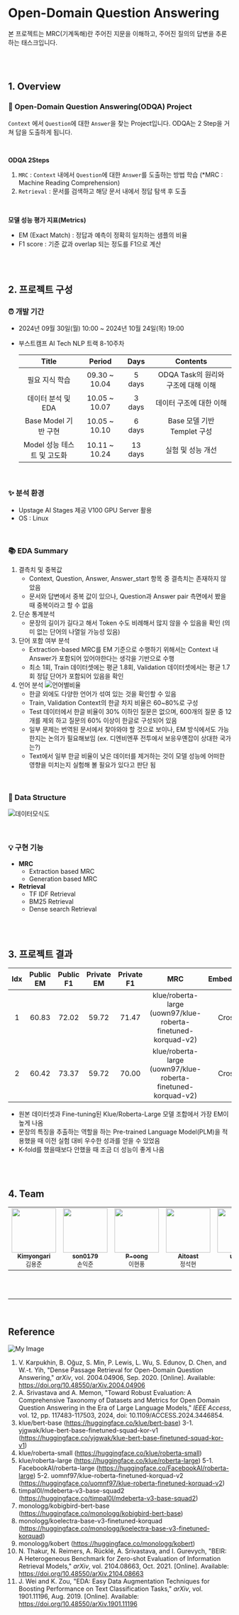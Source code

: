# Open-Domain Question Answering
본 프로젝트는 MRC(기계독해)란 주어진 지문을 이해하고, 주어진 질의의 답변을 추론하는 태스크입니다.

<br><br>

## 1. Overview

### 🚩 Open-Domain Question Answering(ODQA) Project
`Context` 에서 `Question`에 대한 `Answer`을 찾는 Project입니다.
ODQA는 2 Step을 거쳐 답을 도출하게 됩니다.

<br>

**ODQA 2Steps**
1. `MRC` : `Context` 내에서 `Question`에 대한 `Answer`를 도출하는 방법 학습
(*MRC : Machine Reading Comprehension)
2. `Retrieval` : 문서를 검색하고 해당 문서 내에서 정답 탐색 후 도출

<br>

**모델 성능 평가 지표(Metrics)**
- EM (Exact Match) : 정답과 예측이 정확히 일치하는 샘플의 비율
- F1 score : 기준 값과 overlap 되는 정도를 F1으로 계산

<br><br>

## 2. 프로젝트 구성

### ⏰ 개발 기간
- 2024년 09월 30일(월) 10:00 ~ 2024년 10월 24일(목) 19:00
- 부스트캠프 AI Tech NLP 트랙 8-10주차
  
  |Title|Period|Days|Contents|
  |:---:|:---:|:---:|:---:|
  |필요 지식 학습|09.30 ~ 10.04|5 days|ODQA Task의 원리와 구조에 대해 이해|
  |데이터 분석 및 EDA|10.05 ~ 10.07|3 days|데이터 구조에 대한 이해|
  |Base Model 기반 구현|10.05 ~ 10.10|6 days|Base 모델 기반 Templet 구성|
  |Model 성능 테스트 및 고도화|10.11 ~ 10.24|13 days|실험 및 성능 개선|

<br>

### ✨ 분석 환경
- Upstage AI Stages 제공 V100 GPU Server 활용
- OS : Linux

<br>

### 📚 EDA Summary
1. 결측치 및 중복값
   - Context, Question, Answer, Answer_start 항목 중 결측치는 존재하지 않았음
   - 문서와 답변에서 중복 값이 있으나, Question과 Answer pair 측면에서 봤을 때 중복이라고 할 수 없음
2. 단순 통계분석
   - 문장의 길이가 길다고 해서 Token 수도 비례해서 많지 않을 수 있음을 확인 (의미 없는 단어의 나열일 가능성 있음)
3. 단어 포함 여부 분석
   - Extraction-based MRC를 EM 기준으로 수행하기 위해서는 Context 내 Answer가 포함되어 있어야한다는 생각을 기반으로 수행
   - 최소 1회, Train 데이터셋에는 평균 1.8회, Validation 데이터셋에서는 평균 1.7회 정답 단어가 포함되어 있음을 확인
4. 언어 분석
   ![언어별비율](https://github.com/user-attachments/assets/96f384e3-8c81-4dcf-8756-b548e9b6c6e5)
   - 한글 외에도 다양한 언어가 섞여 있는 것을 확인할 수 있음
   - Train, Validation Context의 한글 차지 비율은 60~80%로 구성
   - Test 데이터에서 한글 비율이 30% 이하인 질문은 없으며, 600개의 질문 중 12개를 제외 하고 질문의 60% 이상이 한글로 구성되어 있음
   - 일부 문제는 번역된 문서에서 찾아와야 할 것으로 보이나, EM 방식에서도 가능한지는 논의가 필요해보임  (ex. 디엔비엔푸 전투에서 보응우옌잡이 상대한 국가는?)
   - Text에서 일부 한글 비율이 낮은 데이터를 제거하는 것이 모델 성능에 어떠한 영향을 미치는지 실험해 볼 필요가 있다고 판단 됨


<br>

### 💾 Data Structure
![데이터모식도](https://github.com/user-attachments/assets/9d7008c1-8f0c-478f-9c83-c1731387e8c4)



<br>

### 💡 구현 기능
- **MRC**
    - Extraction based MRC
    - Generation based MRC
- **Retrieval**
    - TF IDF Retrieval
    - BM25 Retrieval
    - Dense search Retrieval


<br><br>

## 3. 프로젝트 결과
|Idx  |Public EM|Public F1|Private EM|Private F1|MRC|Embedding|K-fold|
|:---:|:---:|:---:|:---:|:---:|:---:|:---:|:---:|
|1|60.83|72.02|59.72|71.47|klue/roberta-large <br>(uown97/klue-roberta-finetuned-korquad-v2)|Cross|X|
|2|60.42|73.37|59.72|70.00|klue/roberta-large <br>(uown97/klue-roberta-finetuned-korquad-v2)|Cross|3|

- 원본 데이터셋과 Fine-tuning된 Klue/Roberta-Large 모델 조합에서 가장 EM이 높게 나옴
- 문장의 특징을 추출하는 역할을 하는 Pre-trained Language Model(PLM)을 적용했을 때 이전 실험 대비 우수한 성과를 얻을 수 있었음
- K-fold를 했을때보다 안했을 때 조금 더 성능이 좋게 나옴


<br><br>


## 4. Team
<table>
    <tbody>
        <tr>
            <td align="center">
                <a href="https://github.com/Kimyongari">
                    <img src="https://github.com/Kimyongari.png" width="100px;" alt=""/><br />
                    <sub><b>Kimyongari</b></sub>
                </a><br />
                <sub>김용준</sub>
            </td>
            <td align="center">
                <a href="https://github.com/son0179">
                    <img src="https://github.com/son0179.png" width="100px;" alt=""/><br />
                    <sub><b>son0179</b></sub>
                </a><br />
                <sub>손익준</sub>
            </td>
            <td align="center">
                <a href="https://github.com/P-oong">
                    <img src="https://github.com/P-oong.png" width="100px;" alt=""/><br />
                    <sub><b>P-oong</b></sub>
                </a><br />
                <sub>이현풍</sub>
            </td>
            <td align="center">
                <a href="https://github.com/Aitoast">
                    <img src="https://github.com/Aitoast.png" width="100px;" alt=""/><br />
                    <sub><b>Aitoast</b></sub>
                </a><br />
                <sub>정석현</sub>
            </td>
            <td align="center">
                <a href="https://github.com/uzlnee">
                    <img src="https://github.com/uzlnee.png" width="100px;" alt=""/><br />
                    <sub><b>uzlnee</b></sub>
                </a><br />
                <sub>정유진</sub>
            </td>
            <td align="center">
                <a href="https://github.com/hayoung180">
                    <img src="https://github.com/hayoung180.png" width="100px;" alt=""/><br />
                    <sub><b>hayoung180</b></sub>
                </a><br />
                <sub>정하영</sub>
            </td>
        </tr>
    </tbody>
</table>

<br><br>

---

<br>

## Reference
![My Image](https://upload3.inven.co.kr/upload/2021/03/13/bbs/i013687510742.gif)
1. V. Karpukhin, B. Oğuz, S. Min, P. Lewis, L. Wu, S. Edunov, D. Chen, and W.-t. Yih, "Dense Passage Retrieval for Open-Domain Question Answering," *arXiv*, vol. 2004.04906, Sep. 2020. [Online]. Available: https://doi.org/10.48550/arXiv.2004.04906
2. A. Srivastava and A. Memon, "Toward Robust Evaluation: A Comprehensive Taxonomy of Datasets and Metrics for Open Domain Question Answering in the Era of Large Language Models," *IEEE Access*, vol. 12, pp. 117483-117503, 2024, doi: 10.1109/ACCESS.2024.3446854.
3. klue/bert-base (https://huggingface.co/klue/bert-base)
3-1. yjgwak/klue-bert-base-finetuned-squad-kor-v1 (https://huggingface.co/yjgwak/klue-bert-base-finetuned-squad-kor-v1)
4. klue/roberta-small (https://huggingface.co/klue/roberta-small)
5. klue/roberta-large (https://huggingface.co/klue/roberta-large)
5-1. FacebookAI/roberta-large (https://huggingface.co/FacebookAI/roberta-large)
5-2. uomnf97/klue-roberta-finetuned-korquad-v2 (https://huggingface.co/uomnf97/klue-roberta-finetuned-korquad-v2)
6. timpal0l/mdeberta-v3-base-squad2 (https://huggingface.co/timpal0l/mdeberta-v3-base-squad2)
7. monologg/kobigbird-bert-base (https://huggingface.co/monologg/kobigbird-bert-base)
8. monologg/koelectra-base-v3-finetuned-korquad (https://huggingface.co/monologg/koelectra-base-v3-finetuned-korquad)
9. monologg/kobert (https://huggingface.co/monologg/kobert)
10. N. Thakur, N. Reimers, A. Rücklé, A. Srivastava, and I. Gurevych, "BEIR: A Heterogeneous Benchmark for Zero-shot Evaluation of Information Retrieval Models," *arXiv*, vol. 2104.08663, Oct. 2021. [Online]. Available: https://doi.org/10.48550/arXiv.2104.08663
11. J. Wei and K. Zou, "EDA: Easy Data Augmentation Techniques for Boosting Performance on Text Classification Tasks," *arXiv*, vol. 1901.11196, Aug. 2019. [Online]. Available: https://doi.org/10.48550/arXiv.1901.11196


